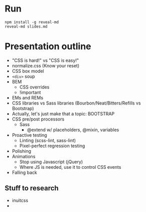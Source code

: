 # Run
```
npm install -g reveal-md
reveal-md slides.md
```

# Presentation outline

* "CSS is hard!" vs "CSS is easy!"
* normalize.css (Know your reset)
* CSS box model
* `<div>` soup
* BEM
  * CSS overrides
  * !important
* EMs and REMs
* CSS libraries vs Sass libraries (Bourbon/Neat/Bitters/Refills vs Bootstrap)
* Actually, let's just make that a topic: BOOTSTRAP
* CSS pre/post processors
  * Sass
    * @extend w/ placeholders, @mixin, variables
* Proactive testing
  * Linting (scss-lint, sass-lint)
  * Pixel-perfect regression testing
* Polishing
* Animations
  * Stop using Javascript (jQuery)
  * Where JS is needed, use it to control CSS events
* Falling back

## Stuff to research
 * inuitcss
 * 
